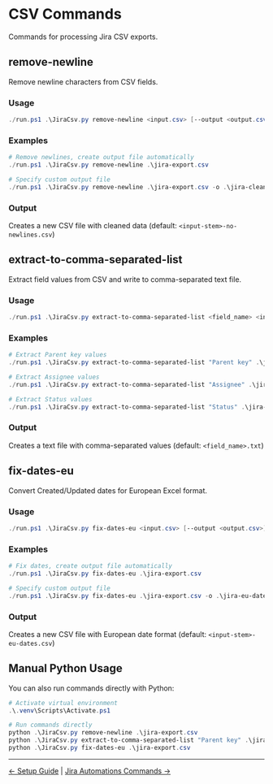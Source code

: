 # CSV Commands

Commands for processing Jira CSV exports.

## remove-newline

Remove newline characters from CSV fields.

### Usage

```powershell
./run.ps1 .\JiraCsv.py remove-newline <input.csv> [--output <output.csv>]
```

### Examples

```powershell
# Remove newlines, create output file automatically
./run.ps1 .\JiraCsv.py remove-newline .\jira-export.csv

# Specify custom output file
./run.ps1 .\JiraCsv.py remove-newline .\jira-export.csv -o .\jira-clean.csv
```

### Output

Creates a new CSV file with cleaned data (default: `<input-stem>-no-newlines.csv`)

## extract-to-comma-separated-list

Extract field values from CSV and write to comma-separated text file.

### Usage

```powershell
./run.ps1 .\JiraCsv.py extract-to-comma-separated-list <field_name> <input.csv>
```

### Examples

```powershell
# Extract Parent key values
./run.ps1 .\JiraCsv.py extract-to-comma-separated-list "Parent key" .\jira-export.csv

# Extract Assignee values
./run.ps1 .\JiraCsv.py extract-to-comma-separated-list "Assignee" .\jira-export.csv

# Extract Status values
./run.ps1 .\JiraCsv.py extract-to-comma-separated-list "Status" .\jira-export.csv
```

### Output

Creates a text file with comma-separated values (default: `<field_name>.txt`)

## fix-dates-eu

Convert Created/Updated dates for European Excel format.

### Usage

```powershell
./run.ps1 .\JiraCsv.py fix-dates-eu <input.csv> [--output <output.csv>]
```

### Examples

```powershell
# Fix dates, create output file automatically
./run.ps1 .\JiraCsv.py fix-dates-eu .\jira-export.csv

# Specify custom output file
./run.ps1 .\JiraCsv.py fix-dates-eu .\jira-export.csv -o .\jira-eu-dates.csv
```

### Output

Creates a new CSV file with European date format (default: `<input-stem>-eu-dates.csv`)

## Manual Python Usage

You can also run commands directly with Python:

```powershell
# Activate virtual environment
.\.venv\Scripts\Activate.ps1

# Run commands directly
python .\JiraCsv.py remove-newline .\jira-export.csv
python .\JiraCsv.py extract-to-comma-separated-list "Parent key" .\jira-export.csv
python .\JiraCsv.py fix-dates-eu .\jira-export.csv
```

---

[← Setup Guide](setup.md) | [Jira Automations Commands →](jira_automations-commands.md)
